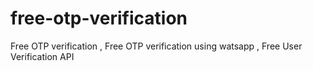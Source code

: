 # free-otp-verification
Free OTP verification , Free OTP verification using watsapp , Free User Verification API
